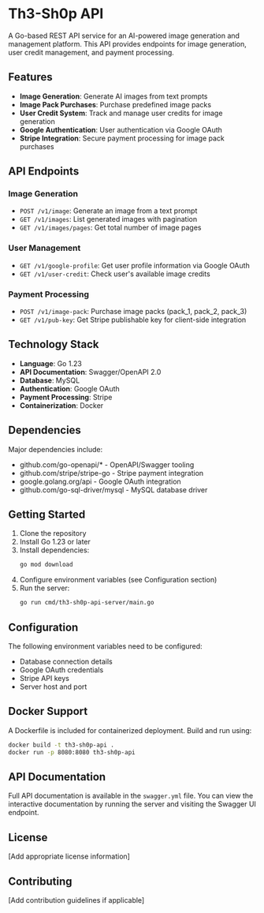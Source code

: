 # Th3-Sh0p API

A Go-based REST API service for an AI-powered image generation and management platform. This API provides endpoints for image generation, user credit management, and payment processing.

## Features

- **Image Generation**: Generate AI images from text prompts
- **Image Pack Purchases**: Purchase predefined image packs
- **User Credit System**: Track and manage user credits for image generation
- **Google Authentication**: User authentication via Google OAuth
- **Stripe Integration**: Secure payment processing for image pack purchases

## API Endpoints

### Image Generation
- `POST /v1/image`: Generate an image from a text prompt
- `GET /v1/images`: List generated images with pagination
- `GET /v1/images/pages`: Get total number of image pages

### User Management
- `GET /v1/google-profile`: Get user profile information via Google OAuth
- `GET /v1/user-credit`: Check user's available image credits

### Payment Processing
- `POST /v1/image-pack`: Purchase image packs (pack_1, pack_2, pack_3)
- `GET /v1/pub-key`: Get Stripe publishable key for client-side integration

## Technology Stack

- **Language**: Go 1.23
- **API Documentation**: Swagger/OpenAPI 2.0
- **Database**: MySQL
- **Authentication**: Google OAuth
- **Payment Processing**: Stripe
- **Containerization**: Docker

## Dependencies

Major dependencies include:
- github.com/go-openapi/* - OpenAPI/Swagger tooling
- github.com/stripe/stripe-go - Stripe payment integration
- google.golang.org/api - Google OAuth integration
- github.com/go-sql-driver/mysql - MySQL database driver

## Getting Started

1. Clone the repository
2. Install Go 1.23 or later
3. Install dependencies:
   ```bash
   go mod download
   ```
4. Configure environment variables (see Configuration section)
5. Run the server:
   ```bash
   go run cmd/th3-sh0p-api-server/main.go
   ```

## Configuration

The following environment variables need to be configured:
- Database connection details
- Google OAuth credentials
- Stripe API keys
- Server host and port

## Docker Support

A Dockerfile is included for containerized deployment. Build and run using:
```bash
docker build -t th3-sh0p-api .
docker run -p 8080:8080 th3-sh0p-api
```

## API Documentation

Full API documentation is available in the `swagger.yml` file. You can view the interactive documentation by running the server and visiting the Swagger UI endpoint.

## License

[Add appropriate license information]

## Contributing

[Add contribution guidelines if applicable] 